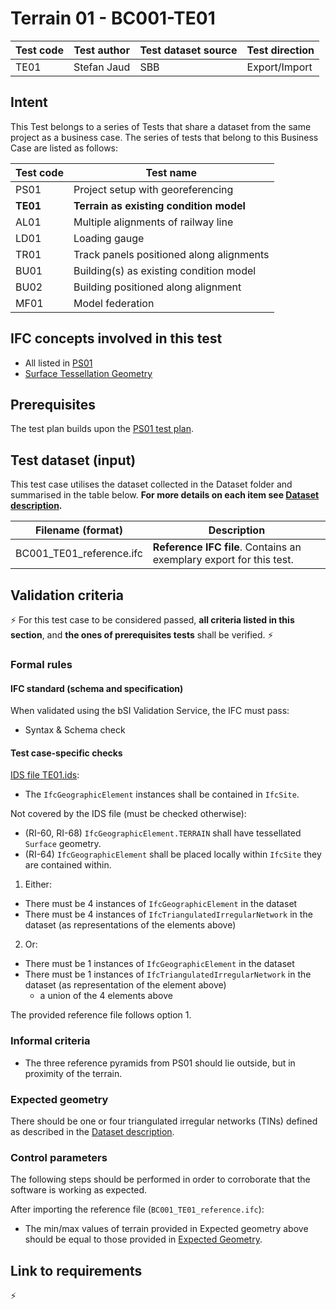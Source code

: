 # Terrain 01 - BC001-TE01

| Test code | Test author     | Test dataset source | Test direction |
|-----------|-----------------|---------------------|----------------|
| TE01      | Stefan Jaud     | SBB                 | Export/Import  |


## Intent

This Test belongs to a series of Tests that share a dataset from the same project as a business case. 
The series of tests that belong to this Business Case are listed as follows:

| Test code | Test name     | 
|-----------|-----------------|
| PS01      | Project setup with georeferencing |
| **TE01**  | **Terrain as existing condition model** |
| AL01      | Multiple alignments of railway line |
| LD01      | Loading gauge|
| TR01      | Track panels positioned along alignments |
| BU01      | Building(s) as existing condition model |
| BU02      | Building positioned along alignment |
| MF01      | Model federation|


## IFC concepts involved in this test

- All listed in [PS01](https://github.com/buildingSMART/IFC4.x-IF/tree/main/tests/PS01#ifc-concepts-involved-in-this-test)
- [Surface Tessellation Geometry](https://ifc43-docs.standards.buildingsmart.org/IFC/RELEASE/IFC4x3/HTML/concepts/Product_Shape/Product_Geometric_Representation/Surface_Geometry/Surface_Tessellation_Geometry/content.html)


## Prerequisites

The test plan builds upon the [PS01 test plan](../PS01/Readme.md).


## Test dataset (input)

This test case utilises the dataset collected in the Dataset folder and summarised in the table below. **For more details on each item see [Dataset description](Dataset/README.md).**

| Filename (format)         | Description                                                        |
|---------------------------|--------------------------------------------------------------------|
| BC001_TE01_reference.ifc  | **Reference IFC file**. Contains an exemplary export for this test.|


## Validation criteria

:zap: For this test case to be considered passed, **all criteria listed in this section**, and **the ones of prerequisites tests** shall be verified. :zap:

### Formal rules

#### IFC standard (schema and specification)

When validated using the bSI Validation Service, the IFC must pass:

- Syntax & Schema check


#### Test case-specific checks

[IDS file TE01.ids](./Dataset/TE01.ids):

- The `IfcGeographicElement` instances shall be contained in `IfcSite`.

Not covered by the IDS file (must be checked otherwise):

- (RI-60, RI-68) `IfcGeographicElement.TERRAIN` shall have tessellated `Surface` geometry.
- (RI-64) `IfcGeographicElement` shall be placed locally within `IfcSite` they are contained within.

1. Either:
- There must be 4 instances of `IfcGeographicElement` in the dataset
- There must be 4 instances of `IfcTriangulatedIrregularNetwork` in the dataset (as representations of the elements above)

2. Or:
- There must be 1 instances of `IfcGeographicElement` in the dataset
- There must be 1 instances of `IfcTriangulatedIrregularNetwork` in the dataset (as representation of the element above)
    - a union of the 4 elements above

The provided reference file follows option 1.


### Informal criteria

- The three reference pyramids from PS01 should lie outside, but in proximity of the terrain.


### Expected geometry

There should be one or four triangulated irregular networks (TINs) defined as described in the [Dataset description](./Dataset/README.md).



### Control parameters

The following steps should be performed in order to corroborate that the software is working as expected.

After importing the reference file (`BC001_TE01_reference.ifc`):

- The min/max values of terrain provided in Expected geometry above should be equal to those provided in [Expected Geometry](#expected-geometry).


## Link to requirements

:zap:
